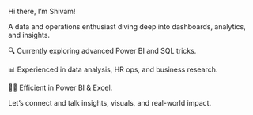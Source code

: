 Hi there, I’m Shivam! 

A data and operations enthusiast diving deep into dashboards, analytics, and insights.


🔍 Currently exploring advanced Power BI and SQL tricks.


📊 Experienced in data analysis, HR ops, and business research.


🙋‍♂️ Efficient in Power BI & Excel.


Let’s connect and talk insights, visuals, and real-world impact.
  

